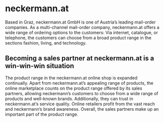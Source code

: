 # neckermann.at

<div class="container-toc"></div>

Based in Graz, neckermann.at GmbH is one of Austria’s leading mail-order companies. As a multi-channel mail-order company, neckermann.at offers a wide range of ordering options to the customers: Via internet, catalogue, or telephone, the customers can choose from a broad product range in the sections fashion, living, and technology.

## Becoming a sales partner at neckermann.at is a win-win-win situation

The product range in the neckermann.at online shop is expanded continually. Apart from neckermann.at’s appealing range of products, the online marketplace counts on the product range offered by its sales partners, allowing neckermann’s customers to choose from a wide range of products and well-known brands. Additionally, they can trust in neckermann.at’s service quality. Online retailers profit from the vast reach and neckermann’s brand awareness. Overall, the sales partners make up an important part of the product range.

